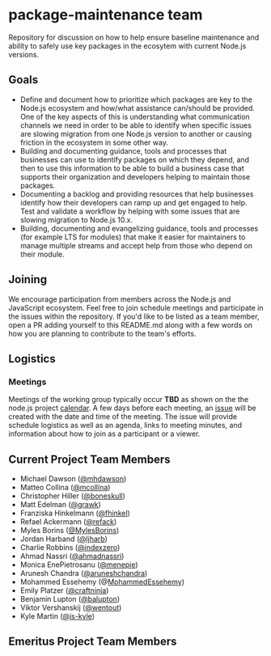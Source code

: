 # package-maintenance team

Repository for discussion on how to help ensure baseline
maintenance and ability to safely use key packages in the
ecosytem with current Node.js versions.

## Goals

* Define and document how to prioritize which packages are key to the
  Node.js ecosystem and how/what assistance can/should be provided.
  One of the key aspects of this is understanding what communication
  channels we need in order to be able to identify when specific
  issues are slowing migration from one Node.js version to another
  or causing friction in the ecosystem in some other way.
* Building and documenting guidance, tools and processes that
  businesses can use to identify packages on which they depend,
  and then to use this information to be able to build a business
  case that supports their organization and developers helping to
  maintain those packages.
* Documenting a backlog and providing resources that help
  businesses identify how their developers can ramp up and
  get engaged to help. Test and validate a workflow by helping
  with some issues that are slowing migration to Node.js 10.x.
* Building, documenting and evangelizing guidance, tools and
  processes (for example LTS for modules)
  that make it easier for maintainers to manage multiple
  streams and accept help from those who depend on their module.

## Joining

We encourage participation from members across the Node.js and JavaScript
ecosystem. Feel free to join schedule meetings and participate
in the issues within the repository. If you'd like to be listed as
a team member, open a PR adding yourself to this README.md along with
a few words on how you are planning to contribute to the team's
efforts.

## Logistics

### Meetings

Meetings of the working group typically occur **TBD** as shown on the
the node.js project [calendar](https://nodejs.org/calendar).
A few days before each meeting, an
[issue](https://github.com/nodejs/package-maintenance/issues)
will be created with the date and time of the meeting.
The issue will provide schedule logistics as well as
an agenda, links to meeting minutes, and
information about how to join as a participant or a viewer.

## Current Project Team Members

  + Michael Dawson ([@mhdawson](https://github.com/mhdawson))
  + Matteo Collina ([@mcollina](https://github.com/mcollina))
  + Christopher Hiller ([@boneskull](https://github.com/boneskull))
  + Matt Edelman ([@grawk](https://github.com/grawk))
  + Franziska Hinkelmann ([@fhinkel](https://github.com/fhinkel))
  + Refael Ackermann ([@refack](https://github.com/refack))
  + Myles Borins ([@MylesBorins](https://github.com/MylesBorins))
  + Jordan Harband ([@ljharb](https://github.com/ljharb))
  + Charlie Robbins ([@indexzero](https://github.com/indexzero))
  + Ahmad Nassri ([@ahmadnassri](https://github.com/ahmadnassri))
  + Monica EnePietrosanu ([@menepie](https://github.com/menepie))
  + Arunesh Chandra ([@aruneshchandra](https://github.com/aruneshchandra))
  + Mohammed Essehemy (@[MohammedEssehemy](https://github.com/MohammedEssehemy))
  + Emily Platzer ([@craftninja](https://github.com/craftninja))
  + Benjamin Lupton ([@balupton](https://github.com/balupton))
  + Viktor Vershanskij ([@wentout](https://github.com/wentout))
  + Kyle Martin ([@js-kyle](https://github.com/js-kyle))

## Emeritus Project Team Members
